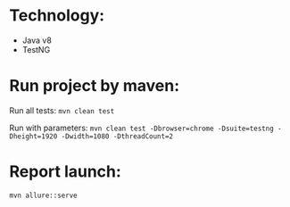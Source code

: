 # Technology:

- Java v8
- TestNG

# Run project by maven:

Run all tests:
```mvn clean test```

Run with parameters:
```mvn clean test -Dbrowser=chrome -Dsuite=testng -Dheight=1920 -Dwidth=1080 -DthreadCount=2```

# Report launch:

```mvn allure::serve```